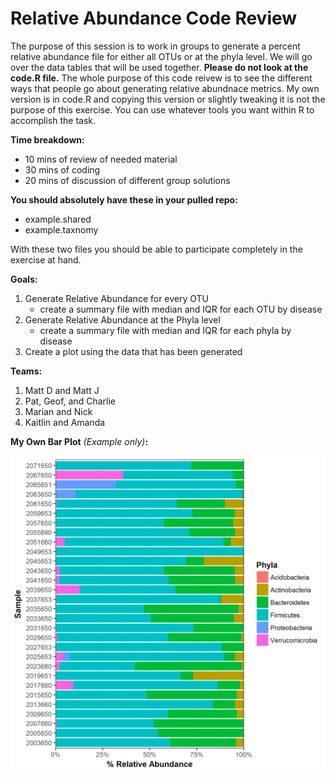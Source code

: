 # Relative Abundance Code Review

The purpose of this session is to work in groups to generate a percent relative abundance file for either all OTUs or at the phyla level. 
We will go over the data tables that will be used together. **Please do not look at the code.R file.** The whole purpose of this code 
reivew is to see the different ways that people go about generating relative abundnace metrics.  My own version is in code.R and copying 
this version or slightly tweaking it is not the purpose of this exercise.  You can use whatever tools you want within R to accomplish 
the task.

**Time breakdown:**
* 10 mins of review of needed material
* 30 mins of coding
* 20 mins of discussion of different group solutions

**You should absolutely have these in your pulled repo:**
* example.shared
* example.taxnomy

With these two files you should be able to participate completely in the exercise at hand.

**Goals:**  
1. Generate Relative Abundance for every OTU
   * create a summary file with median and IQR for each OTU by disease
2. Generate Relative Abundance at the Phyla level
   * create a summary file with median and IQR for each phyla by disease
3. Create a plot using the data that has been generated


**Teams:**

1. Matt D and Matt J
2. Pat, Geof, and Charlie
3. Marian and Nick
4. Kaitlin and Amanda


**My Own Bar Plot** *(Example only)***:**


![](example_fig.png)
